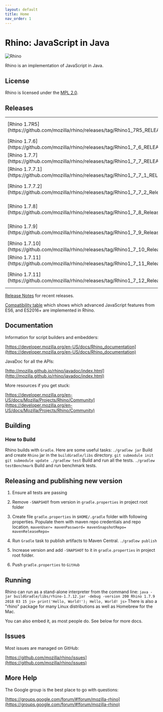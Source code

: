 ```yaml
---
layout: default
title: Home
nav_order: 1
---
```


# Rhino: JavaScript in Java

![Rhino](https://developer.mozilla.org/@api/deki/files/832/=Rhino.jpg)

Rhino is an implementation of JavaScript in Java.

## License

Rhino is licensed under the [MPL 2.0](./LICENSE.txt).

## Releases

<table>

<tbody>

<tr>

<td>[Rhino 1.7R5](https://github.com/mozilla/rhino/releases/tag/Rhino1_7R5_RELEASE)</td>

<td>January 29, 2015</td>

</tr>

<tr>

<td>[Rhino 1.7.6](https://github.com/mozilla/rhino/releases/tag/Rhino1_7_6_RELEASE)</td>

<td>April 15, 2015</td>

</tr>

<tr>

<td>[Rhino 1.7.7](https://github.com/mozilla/rhino/releases/tag/Rhino1_7_7_RELEASE)</td>

<td>June 17, 2015</td>

</tr>

<tr>

<td>[Rhino 1.7.7.1](https://github.com/mozilla/rhino/releases/tag/Rhino1_7_7_1_RELEASE)</td>

<td>February 2, 2016</td>

</tr>

<tr>

<td>[Rhino 1.7.7.2](https://github.com/mozilla/rhino/releases/tag/Rhino1_7_7_2_Release)</td>

<td>August 24, 2017</td>

</tr>

<tr>

<td>[Rhino 1.7.8](https://github.com/mozilla/rhino/releases/tag/Rhino1_7_8_Release)</td>

<td>January 22, 2018</td>

</tr>

<tr>

<td>[Rhino 1.7.9](https://github.com/mozilla/rhino/releases/tag/Rhino1_7_9_Release)</td>

<td>March 15, 2018</td>

</tr>

<tr>

<td>[Rhino 1.7.10](https://github.com/mozilla/rhino/releases/tag/Rhino1_7_10_Release)</td>

<td>April 9, 2018</td>

</tr>

<tr>

<td>[Rhino 1.7.11](https://github.com/mozilla/rhino/releases/tag/Rhino1_7_11_Release)</td>

<td>May 30, 2019</td>

</tr>

<tr>

<td>[Rhino 1.7.11](https://github.com/mozilla/rhino/releases/tag/Rhino1_7_12_Release)</td>

<td>January 13, 2020</td>

</tr>

</tbody>

</table>

[Release Notes](./RELEASE-NOTES.md) for recent releases.

[Compatibility table](http://mozilla.github.io/rhino/compat/engines.html) which shows which advanced JavaScript features from ES6, and ES2016+ are implemented in Rhino.

## Documentation

Information for script builders and embedders:

[https://developer.mozilla.org/en-US/docs/Rhino_documentation](https://developer.mozilla.org/en-US/docs/Rhino_documentation)

JavaDoc for all the APIs:

[http://mozilla.github.io/rhino/javadoc/index.html](http://mozilla.github.io/rhino/javadoc/index.html)

More resources if you get stuck:

[https://developer.mozilla.org/en-US/docs/Mozilla/Projects/Rhino/Community](https://developer.mozilla.org/en-US/docs/Mozilla/Projects/Rhino/Community)

## Building

### How to Build

Rhino builds with `Gradle`. Here are some useful tasks: `./gradlew jar` Build and create `Rhino` jar in the `buildGradle/libs` directory. `git submodule init git submodule update ./gradlew test` Build and run all the tests. `./gradlew testBenchmark` Build and run benchmark tests.

## Releasing and publishing new version

1.  Ensure all tests are passing
2.  Remove `-SNAPSHOT` from version in `gradle.properties` in project root folder
3.  Create file `gradle.properties` in `$HOME/.gradle` folder with following properties. Populate them with maven repo credentials and repo location. `mavenUser= mavenPassword= mavenSnapshotRepo= mavenReleaseRepo=`

4.  Run `Gradle` task to publish artifacts to Maven Central. `./gradlew publish`

5.  Increase version and add `-SNAPSHOT` to it in `gradle.properties` in project root folder.
6.  Push `gradle.properties` to `GitHub`

## Running

Rhino can run as a stand-alone interpreter from the command line: `java -jar buildGradle/libs/rhino-1.7.12.jar -debug -version 200 Rhino 1.7.9 2018 03 15 js> print('Hello, World!'); Hello, World! js>` There is also a "rhino" package for many Linux distributions as well as Homebrew for the Mac.

You can also embed it, as most people do. See below for more docs.

## Issues

Most issues are managed on GitHub:

[https://github.com/mozilla/rhino/issues](https://github.com/mozilla/rhino/issues)

## More Help

The Google group is the best place to go with questions:

[https://groups.google.com/forum/#!forum/mozilla-rhino](https://groups.google.com/forum/#!forum/mozilla-rhino)
